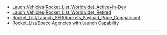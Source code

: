 - [Lauch_Vehicles(Rocket_List_Worldwide)_Active+In-Dev](https://github.com/gopala-kr/Quantum-Dots/blob/master/10-Space-2.0/Rocket_List/Lauch_Vehicles(Rocket_List_Worldwide)_Active+In-Dev.xls?raw=true)
- [Lauch_Vehicles(Rocket_List_Worldwide)_Retired](https://github.com/gopala-kr/Quantum-Dots/blob/master/10-Space-2.0/Rocket_List/Lauch_Vehicles(Rocket_List_Worldwide)_Retired.xls?raw=true)
- [Rocket_List/Launch_SFR(Rockets_Payload_Price_Comparison)](https://github.com/gopala-kr/Quantum-Dots/blob/master/10-Space-2.0/Rocket_List/Launch%20SFR(Rockets_Payload_Price_Comparison).xlsx?raw=true)
- [Rocket_List/Space Agencies with Launch Capability](https://github.com/gopala-kr/Quantum-Dots/blob/master/10-Space-2.0/Rocket_List/Space%20Agencies%20with%20Launch%20Capability.xls?raw=true)

----------------
